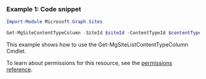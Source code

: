 ### Example 1: Code snippet

```powershellImport-Module Microsoft.Graph.Sites

Get-MgSiteContentTypeColumn -SiteId $siteId -ContentTypeId $contentTypeId -ColumnDefinitionId $columnDefinitionId
```
This example shows how to use the Get-MgSiteListContentTypeColumn Cmdlet.
To learn about permissions for this resource, see the [permissions reference](/graph/permissions-reference).

